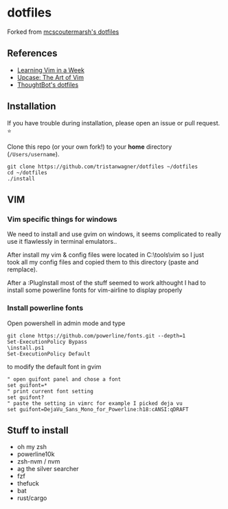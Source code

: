 # dotfiles

Forked from [mcscoutermarsh's dotfiles](https://github.com/mscoutermarsh/dotfiles)

## References

- [Learning Vim in a Week](https://mikecoutermarsh.com/boston-vim-learning-vim-in-a-week/)
- [Upcase: The Art of Vim](https://upcase.com/vim)
- [ThoughtBot's dotfiles](https://github.com/thoughtbot/dotfiles)

## Installation

If you have trouble during installation, please open an issue or pull request. :star:

Clone this repo (or your own fork!) to your **home** directory (`/Users/username`).

```shell
git clone https://github.com/tristanwagner/dotfiles ~/dotfiles
cd ~/dotfiles
./install
```

## VIM

### Vim specific things for windows

We need to install and use gvim on windows, it seems complicated to really  
use it flawlessly in terminal emulators..

After install my vim & config files were located in C:\tools\vim so I just  
took all my config files and copied them to this directory (paste and remplace).

After a :PlugInstall most of the stuff seemed to work althought I had to  
install some powerline fonts for vim-airline to display properly

### Install powerline fonts

Open powershell in admin mode and type

```shell
git clone https://github.com/powerline/fonts.git --depth=1
Set-ExecutionPolicy Bypass
\install.ps1
Set-ExecutionPolicy Default
```

to modify the default font in gvim

```vimscript
" open guifont panel and chose a font
set guifont=*
" print current font setting
set guifont?
" paste the setting in vimrc for example I picked deja vu
set guifont=DejaVu_Sans_Mono_for_Powerline:h18:cANSI:qDRAFT
```

## Stuff to install

- oh my zsh
- powerline10k
- zsh-nvm / nvm
- ag the silver searcher
- fzf
- thefuck
- bat
- rust/cargo
